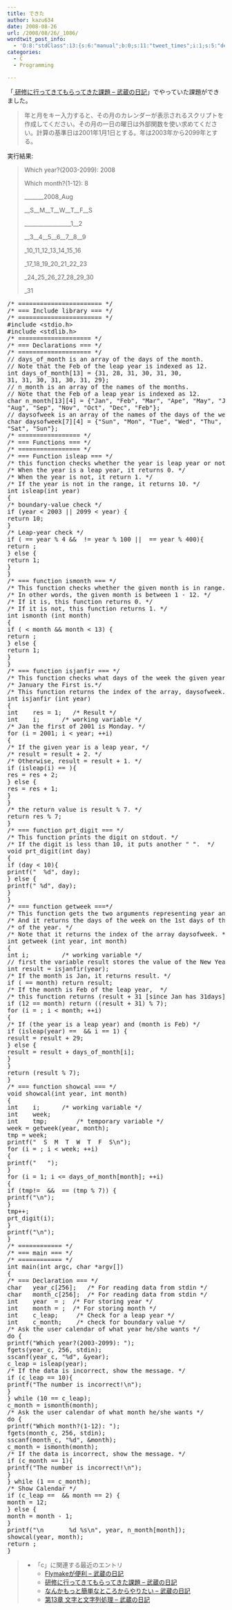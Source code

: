 ```yaml
---
title: できた
author: kazu634
date: 2008-08-26
url: /2008/08/26/_1086/
wordtwit_post_info:
  - 'O:8:"stdClass":13:{s:6:"manual";b:0;s:11:"tweet_times";i:1;s:5:"delay";i:0;s:7:"enabled";i:1;s:10:"separation";s:2:"60";s:7:"version";s:3:"3.7";s:14:"tweet_template";b:0;s:6:"status";i:2;s:6:"result";a:0:{}s:13:"tweet_counter";i:2;s:13:"tweet_log_ids";a:1:{i:0;i:4235;}s:9:"hash_tags";a:0:{}s:8:"accounts";a:1:{i:0;s:7:"kazu634";}}'
categories:
  - C
  - Programming

---
```

<div class="section">
<p>
    「<a href="http://d.hatena.ne.jp/sirocco634/20080824/1219586071" onclick="__gaTracker('send', 'event', 'outbound-article', 'http://d.hatena.ne.jp/sirocco634/20080824/1219586071', ' 研修に行ってきてもらってきた課題 &#8211; 武蔵の日記');" target="_blank"> 研修に行ってきてもらってきた課題 &#8211; 武蔵の日記</a>」でやっていた課題ができました。
</p>
  
<blockquote>
<p>
      年と月をキー入力すると、その月のカレンダーが表示されるスクリプトを作成してください。その月の一日の曜日は外部関数を使い求めてください。計算の基準日は2001年1月1日とする。年は2003年から2099年とする。
</p>
</blockquote>
  
<p>
    実行結果:
</p>
  
<blockquote>
<p>
      Which year?(2003-2099): 2008
</p>
    
<p>
      Which month?(1-12): 8
</p>
    
<p>
      _______2008_Aug
</p>
    
<p>
      __S__M__T__W__T__F__S
</p>
    
<p>
      _________________1__2
</p>
    
<p>
      __3__4__5__6__7__8__9
</p>
    
<p>
      _10_11_12_13_14_15_16
</p>
    
<p>
      _17_18_19_20_21_22_23
</p>
    
<p>
      _24_25_26_27_28_29_30
</p>
    
<p>
      _31
</p>
</blockquote>
  
<pre class="syntax-highlight">
<span class="synComment">/* ======================= */</span>
<span class="synComment">/* === Include library === */</span>
<span class="synComment">/* ======================= */</span>
<span class="synPreProc">#include </span><span class="synConstant">&#60;stdio.h&#62;</span>
<span class="synPreProc">#include </span><span class="synConstant">&#60;stdlib.h&#62;</span>
<span class="synComment">/* ==================== */</span>
<span class="synComment">/* === Declarations === */</span>
<span class="synComment">/* ==================== */</span>
<span class="synComment">// days_of_month is an array of the days of the month.</span>
<span class="synComment">// Note that the Feb of the leap year is indexed as 12.</span>
<span class="synType">int</span> days_of_month[<span class="synConstant">13</span>] = {<span class="synConstant">31</span>, <span class="synConstant">28</span>, <span class="synConstant">31</span>, <span class="synConstant">30</span>, <span class="synConstant">31</span>, <span class="synConstant">30</span>,
<span class="synConstant">31</span>, <span class="synConstant">31</span>, <span class="synConstant">30</span>, <span class="synConstant">31</span>, <span class="synConstant">30</span>, <span class="synConstant">31</span>, <span class="synConstant">29</span>};
<span class="synComment">// n_month is an array of the names of the months.</span>
<span class="synComment">// Note that the Feb of a leap year is indexed as 12.</span>
<span class="synType">char</span> n_month[<span class="synConstant">13</span>][<span class="synConstant">4</span>] = {<span class="synConstant">&#34;Jan&#34;</span>, <span class="synConstant">&#34;Feb&#34;</span>, <span class="synConstant">&#34;Mar&#34;</span>, <span class="synConstant">&#34;Ape&#34;</span>, <span class="synConstant">&#34;May&#34;</span>, <span class="synConstant">&#34;Jun&#34;</span>, <span class="synConstant">&#34;Jul&#34;</span>,
<span class="synConstant">&#34;Aug&#34;</span>, <span class="synConstant">&#34;Sep&#34;</span>, <span class="synConstant">&#34;Nov&#34;</span>, <span class="synConstant">&#34;Oct&#34;</span>, <span class="synConstant">&#34;Dec&#34;</span>, <span class="synConstant">&#34;Feb&#34;</span>};
<span class="synComment">// daysofweek is an array of the names of the days of the week.</span>
<span class="synType">char</span> daysofweek[<span class="synConstant">7</span>][<span class="synConstant">4</span>] = {<span class="synConstant">&#34;Sun&#34;</span>, <span class="synConstant">&#34;Mon&#34;</span>, <span class="synConstant">&#34;Tue&#34;</span>, <span class="synConstant">&#34;Wed&#34;</span>, <span class="synConstant">&#34;Thu&#34;</span>,
<span class="synConstant">&#34;Sat&#34;</span>, <span class="synConstant">&#34;Sun&#34;</span>};
<span class="synComment">/* ================= */</span>
<span class="synComment">/* === Functions === */</span>
<span class="synComment">/* ================= */</span>
<span class="synComment">/* === Function isleap === */</span>
<span class="synComment">/* this function checks whether the year is leap year or not.*/</span>
<span class="synComment">/* When the year is a leap year, it returns 0. */</span>
<span class="synComment">/* When the year is not, it return 1. */</span>
<span class="synComment">/* If the year is not in the range, it returns 10. */</span>
<span class="synType">int</span> isleap(<span class="synType">int</span> year)
{
<span class="synComment">/* boundary-value check */</span>
<span class="synStatement">if</span> (year &#60; <span class="synConstant">2003</span> || <span class="synConstant">2099</span> &#60; year) {
<span class="synStatement">return</span> <span class="synConstant">10</span>;
}
<span class="synComment">/* Leap-year check */</span>
<span class="synStatement">if</span> (<span class="synConstant"></span> == year % <span class="synConstant">4</span> &#38;&#38; <span class="synConstant"></span> != year % <span class="synConstant">100</span> || <span class="synConstant"></span> == year % <span class="synConstant">400</span>){
<span class="synStatement">return</span> <span class="synConstant"></span>;
} <span class="synStatement">else</span> {
<span class="synStatement">return</span> <span class="synConstant">1</span>;
}
}
<span class="synComment">/* === function ismonth === */</span>
<span class="synComment">/* This function checks whether the given month is in range. */</span>
<span class="synComment">/* In other words, the given month is between 1 - 12. */</span>
<span class="synComment">/* If it is, this function returns 0. */</span>
<span class="synComment">/* If it is not, this function returns 1. */</span>
<span class="synType">int</span> ismonth (<span class="synType">int</span> month)
{
<span class="synStatement">if</span> (<span class="synConstant"></span> &#60; month &#38;&#38; month &#60; <span class="synConstant">13</span>) {
<span class="synStatement">return</span> <span class="synConstant"></span>;
} <span class="synStatement">else</span> {
<span class="synStatement">return</span> <span class="synConstant">1</span>;
}
}
<span class="synComment">/* === function isjanfir === */</span>
<span class="synComment">/* This function checks what days of the week the given year's  */</span>
<span class="synComment">/* January the First is.*/</span>
<span class="synComment">/* This function returns the index of the array, daysofweek. */</span>
<span class="synType">int</span> isjanfir (<span class="synType">int</span> year)
{
<span class="synType">int</span>	res = <span class="synConstant">1</span>;	<span class="synComment">/* Result */</span>
<span class="synType">int</span>	i;		<span class="synComment">/* working variable */</span>
<span class="synComment">/* Jan the first of 2001 is Monday. */</span>
<span class="synStatement">for</span> (i = <span class="synConstant">2001</span>; i &#60; year; ++i)
{
<span class="synComment">/* If the given year is a leap year, */</span>
<span class="synComment">/* result = result + 2. */</span>
<span class="synComment">/* Otherwise, result = result + 1. */</span>
<span class="synStatement">if</span> (isleap(i) == <span class="synConstant"></span>){
res = res + <span class="synConstant">2</span>;
} <span class="synStatement">else</span> {
res = res + <span class="synConstant">1</span>;
}
}
<span class="synComment">/* the return value is result % 7. */</span>
<span class="synStatement">return</span> res % <span class="synConstant">7</span>;
}
<span class="synComment">/* === function prt_digit === */</span>
<span class="synComment">/* This function prints the digit on stdout. */</span>
<span class="synComment">/* If the digit is less than 10, it puts another &#34; &#34;.  */</span>
<span class="synType">void</span> prt_digit(<span class="synType">int</span> day)
{
<span class="synStatement">if</span> (day &#60; <span class="synConstant">10</span>){
printf(<span class="synConstant">&#34;  </span><span class="synSpecial">%d</span><span class="synConstant">&#34;</span>, day);
} <span class="synStatement">else</span> {
printf(<span class="synConstant">&#34; </span><span class="synSpecial">%d</span><span class="synConstant">&#34;</span>, day);
}
}
<span class="synComment">/* === function getweek ===*/</span>
<span class="synComment">/* This function gets the two arguments representing year and month. */</span>
<span class="synComment">/* And it returns the days of the week on the 1st days of the month */</span>
<span class="synComment">/* of the year. */</span>
<span class="synComment">/* Note that it returns the index of the array daysofweek. */</span>
<span class="synType">int</span> getweek (<span class="synType">int</span> year, <span class="synType">int</span> month)
{
<span class="synType">int</span> i;			<span class="synComment">/* working variable */</span>
<span class="synComment">// first the variable result stores the value of the New Year day.</span>
<span class="synType">int</span> result = isjanfir(year);
<span class="synComment">/* If the month is Jan, it returns result. */</span>
<span class="synStatement">if</span> (<span class="synConstant"></span> == month) <span class="synStatement">return</span> result;
<span class="synComment">/* If the month is Feb of the leap year,  */</span>
<span class="synComment">/* this function returns (result + 31 [since Jan has 31days]) */</span>
<span class="synStatement">if</span> (<span class="synConstant">12</span> == month) <span class="synStatement">return</span> ((result + <span class="synConstant">31</span>) % <span class="synConstant">7</span>);
<span class="synStatement">for</span> (i = <span class="synConstant"></span>; i &#60; month; ++i)
{
<span class="synComment">/* If (the year is a leap year) and (month is Feb) */</span>
<span class="synStatement">if</span> (isleap(year) == <span class="synConstant"></span> &#38;&#38; i == <span class="synConstant">1</span>) {
result = result + <span class="synConstant">29</span>;
} <span class="synStatement">else</span> {
result = result + days_of_month[i];
}
}
<span class="synStatement">return</span> (result % <span class="synConstant">7</span>);
}
<span class="synComment">/* === function showcal === */</span>
<span class="synType">void</span> showcal(<span class="synType">int</span> year, <span class="synType">int</span> month)
{
<span class="synType">int</span>	i;		<span class="synComment">/* working variable */</span>
<span class="synType">int</span>	week;
<span class="synType">int</span>	tmp;		<span class="synComment">/* temporary variable */</span>
week = getweek(year, month);
tmp = week;
printf(<span class="synConstant">&#34;  S  M  T  W  T  F  S</span><span class="synSpecial">\n</span><span class="synConstant">&#34;</span>);
<span class="synStatement">for</span> (i = <span class="synConstant"></span>; i &#60; week; ++i)
{
printf(<span class="synConstant">&#34;   &#34;</span>);
}
<span class="synStatement">for</span> (i = <span class="synConstant">1</span>; i &#60;= days_of_month[month]; ++i)
{
<span class="synStatement">if</span> (tmp!= <span class="synConstant"></span> &#38;&#38; <span class="synConstant"></span> == (tmp % <span class="synConstant">7</span>)) {
printf(<span class="synConstant">&#34;</span><span class="synSpecial">\n</span><span class="synConstant">&#34;</span>);
}
tmp++;
prt_digit(i);
}
printf(<span class="synConstant">&#34;</span><span class="synSpecial">\n</span><span class="synConstant">&#34;</span>);
}
<span class="synComment">/* ============ */</span>
<span class="synComment">/* === main === */</span>
<span class="synComment">/* ============ */</span>
<span class="synType">int</span> main(<span class="synType">int</span> argc, <span class="synType">char</span> *argv[])
{
<span class="synComment">/* === Declaration === */</span>
<span class="synType">char</span>	year_c[<span class="synConstant">256</span>];	<span class="synComment">/* For reading data from stdin */</span>
<span class="synType">char</span>	month_c[<span class="synConstant">256</span>];	<span class="synComment">/* For reading data from stdin */</span>
<span class="synType">int</span>	year  = <span class="synConstant"></span>;	<span class="synComment">/* For storing year */</span>
<span class="synType">int</span>	month = <span class="synConstant"></span>;	<span class="synComment">/* For storing month */</span>
<span class="synType">int</span>	c_leap;		<span class="synComment">/* Check for a leap year */</span>
<span class="synType">int</span>	c_month;	<span class="synComment">/* check for boundary value */</span>
<span class="synComment">/* Ask the user calendar of what year he/she wants */</span>
<span class="synStatement">do</span> {
printf(<span class="synConstant">&#34;Which year?(2003-2099): &#34;</span>);
fgets(year_c, <span class="synConstant">256</span>, <span class="synConstant">stdin</span>);
sscanf(year_c, <span class="synConstant">&#34;</span><span class="synSpecial">%d</span><span class="synConstant">&#34;</span>, &#38;year);
c_leap = isleap(year);
<span class="synComment">/* If the data is incorrect, show the message. */</span>
<span class="synStatement">if</span> (c_leap == <span class="synConstant">10</span>){
printf(<span class="synConstant">&#34;The number is incorrect!</span><span class="synSpecial">\n</span><span class="synConstant">&#34;</span>);
}
} <span class="synStatement">while</span> (<span class="synConstant">10</span> == c_leap);
c_month = ismonth(month);
<span class="synComment">/* Ask the user calendar of what month he/she wants */</span>
<span class="synStatement">do</span> {
printf(<span class="synConstant">&#34;Which month?(1-12): &#34;</span>);
fgets(month_c, <span class="synConstant">256</span>, <span class="synConstant">stdin</span>);
sscanf(month_c, <span class="synConstant">&#34;</span><span class="synSpecial">%d</span><span class="synConstant">&#34;</span>, &#38;month);
c_month = ismonth(month);
<span class="synComment">/* If the data is incorrect, show the message. */</span>
<span class="synStatement">if</span> (c_month == <span class="synConstant">1</span>){
printf(<span class="synConstant">&#34;The number is incorrect!</span><span class="synSpecial">\n</span><span class="synConstant">&#34;</span>);
}
} <span class="synStatement">while</span> (<span class="synConstant">1</span> == c_month);
<span class="synComment">/* Show Calendar */</span>
<span class="synStatement">if</span> (c_leap == <span class="synConstant"></span> &#38;&#38; month == <span class="synConstant">2</span>) {
month = <span class="synConstant">12</span>;
} <span class="synStatement">else</span> {
month = month - <span class="synConstant">1</span>;
}
printf(<span class="synConstant">&#34;</span><span class="synSpecial">\n</span><span class="synConstant">       </span><span class="synSpecial">%d</span><span class="synConstant"> </span><span class="synSpecial">%s\n</span><span class="synConstant">&#34;</span>, year, n_month[month]);
showcal(year, month);
<span class="synStatement">return</span> <span class="synConstant"></span>;
}
</pre>
  
<blockquote>
<ul>
<li>
        「c」に関連する最近のエントリ <ul>
<li>
<a href="http://d.hatena.ne.jp/sirocco634/20080825/1219673282" onclick="__gaTracker('send', 'event', 'outbound-article', 'http://d.hatena.ne.jp/sirocco634/20080825/1219673282', ' Flymakeが便利 &#8211; 武蔵の日記');" target="_blank"> Flymakeが便利 &#8211; 武蔵の日記</a>
</li>
<li>
<a href="http://d.hatena.ne.jp/sirocco634/20080824/1219586071" onclick="__gaTracker('send', 'event', 'outbound-article', 'http://d.hatena.ne.jp/sirocco634/20080824/1219586071', ' 研修に行ってきてもらってきた課題 &#8211; 武蔵の日記');" target="_blank"> 研修に行ってきてもらってきた課題 &#8211; 武蔵の日記</a>
</li>
<li>
<a href="http://d.hatena.ne.jp/sirocco634/20080820/1219236503" onclick="__gaTracker('send', 'event', 'outbound-article', 'http://d.hatena.ne.jp/sirocco634/20080820/1219236503', ' なんかもっと簡単なところからやりたい &#8211; 武蔵の日記');" target="_blank"> なんかもっと簡単なところからやりたい &#8211; 武蔵の日記</a>
</li>
<li>
<a href="http://d.hatena.ne.jp/sirocco634/20080819/1219153913" onclick="__gaTracker('send', 'event', 'outbound-article', 'http://d.hatena.ne.jp/sirocco634/20080819/1219153913', ' 第13章 文字と文字列処理 &#8211; 武蔵の日記');" target="_blank"> 第13章 文字と文字列処理 &#8211; 武蔵の日記</a>
</li>
</ul>
</li>
</ul>
</blockquote>
</div>